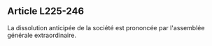 Article L225-246
----
La dissolution anticipée de la société est prononcée par l'assemblée générale
extraordinaire.
